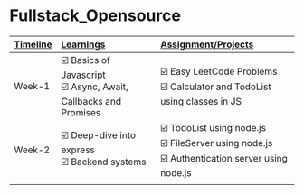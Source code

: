 # Fullstack_Opensource

| <u>Timeline</u> | <u>Learnings</u>                                             | <u>Assignment/Projects</u>                                   |
| --------------- | :----------------------------------------------------------- | :----------------------------------------------------------- |
| Week-1          | ☑️ Basics of Javascript<br />☑️ Async, Await, Callbacks and Promises<br /> | ☑️ Easy LeetCode Problems<br />☑️ Calculator and TodoList using classes in JS |
| Week-2          | ☑️ Deep-dive into express<br />☑️ Backend systems              | ☑️ TodoList using node.js<br />☑️ FileServer using node.js<br />☑️ Authentication server using node.js |
|                 |                                                              |                                                              |
